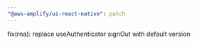 ```yaml
---
"@aws-amplify/ui-react-native": patch
---
```


fix(rna): replace useAuthenticator signOut with default version

